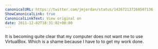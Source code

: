```yaml
---
canonicalURL: https://twitter.com/jmjordan/status/142672137260507136
ShowCanonicalLink: true
CanonicalLinkText: View original on
date: 2011-12-02T18:31:02+00:00
---
```

It is becoming quite clear that my computer does not want me to use VirtualBox. Which is a shame because I have to to get my work done.